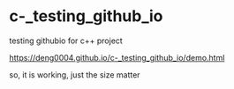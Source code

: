 # c-_testing_github_io
testing githubio for c++ project

https://deng0004.github.io/c-_testing_github_io/demo.html

so, it is working, just the size matter
